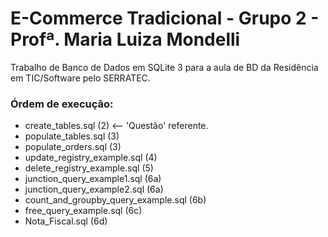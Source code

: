 # E-Commerce Tradicional - Grupo 2 - Profª. Maria Luiza Mondelli

Trabalho de Banco de Dados em SQLite 3 para a aula de BD da Residência em TIC/Software pelo SERRATEC.

### Órdem de execução:

- create_tables.sql (2) <-- 'Questão' referente.
- populate_tables.sql (3)
- populate_orders.sql (3)
- update_registry_example.sql (4)
- delete_registry_example.sql (5)
- junction_query_example1.sql (6a)
- junction_query_example2.sql (6a)
- count_and_groupby_query_example.sql (6b)
- free_query_example.sql (6c)
- Nota_Fiscal.sql (6d)
